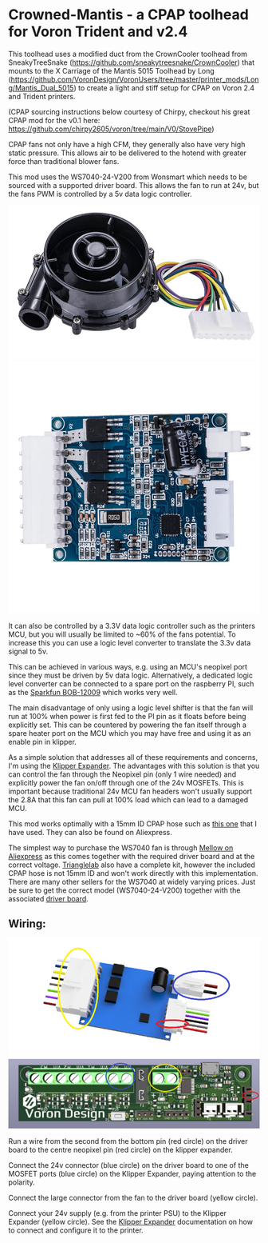 # Crowned-Mantis - a CPAP toolhead for Voron Trident and v2.4

This toolhead uses a modified duct from the CrownCooler toolhead from SneakyTreeSnake (https://github.com/sneakytreesnake/CrownCooler) that mounts to the X Carriage of the Mantis 5015 Toolhead by Long (https://github.com/VoronDesign/VoronUsers/tree/master/printer_mods/Long/Mantis_Dual_5015) to create a light and stiff setup for CPAP on Voron 2.4 and Trident printers.

(CPAP sourcing instructions below courtesy of Chirpy, checkout his great CPAP mod for the v0.1 here: https://github.com/chirpy2605/voron/tree/main/V0/StovePipe)

CPAP fans not only have a high CFM, they generally also have very high static pressure. This allows air to be delivered to the hotend with greater force than traditional blower fans.

This mod uses the WS7040-24-V200 from Wonsmart which needs to be sourced with a supported driver board. This allows the fan to run at 24v, but the fans PWM is controlled by a 5v data logic controller.

![ws7040](https://github.com/PinkysRevenge/Crowned-Mantis/blob/main/Images/ws7040.jpg)
![WS2403DY01V04](https://github.com/PinkysRevenge/Crowned-Mantis/blob/main/Images/WS2403DY01V04.jpg)

It can also be controlled by a 3.3V  data logic controller such as the printers MCU, but you will usually be limited to ~60% of the fans potential. To increase this you can use a logic level converter to translate the 3.3v data signal to 5v.

This can be achieved in various ways, e.g. using an MCU's neopixel port since they must be driven by 5v data logic. Alternatively, a dedicated logic level converter can be connected to a spare port on the raspberry PI, such as the [Sparkfun BOB-12009](https://www.sparkfun.com/products/12009) which works very well.

The main disadvantage of only using a logic level shifter is that the fan will run at 100% when power is first fed to the PI pin as it floats before being explicitly set. This can be countered by powering the fan itself through a spare heater port on the MCU which you may have free and using it as an enable pin in klipper.

As a simple solution that addresses all of these requirements and concerns, I'm using the [Klipper Expander](https://github.com/VoronDesign/Voron-Hardware/tree/master/Klipper_Expander). The advantages with this solution is that you can control the fan through the Neopixel pin (only 1 wire needed) and explicitly power the fan on/off through one of the 24v MOSFETs. This is important because traditional 24v MCU fan headers won't usually support the 2.8A that this fan can pull at 100% load which can lead to a damaged MCU. 

This mod works optimally with a 15mm ID CPAP hose such as [this one](https://www.amazon.co.uk/gp/product/B07TCC42WT) that I have used. They can also be found on Aliexpress.

The simplest way to purchase the WS7040 fan is through [Mellow on Aliexpress](https://www.aliexpress.com/item/1005004729010078.html) as this comes together with the required driver board and at the correct voltage. [Trianglelab](https://www.aliexpress.com/item/1005003822117604.html) also have a complete kit, however the included CPAP hose is not 15mm ID and won't work directly with this implementation. There are many other sellers for the WS7040 at widely varying prices. Just be sure to get the correct model (WS7040-24-V200) together with the associated [driver board](https://www.wonsmart.com.cn/ws2403-15655936300127195.html).

## Wiring:

![WS2403DY01V04](images/WS2403DY01V04.png)
![Klipper Expander](images/STM32_Klipper_Expander.png)

Run a wire from the second from the bottom pin (red circle) on the driver board to the centre neopixel pin (red circle) on the klipper expander.

Connect the 24v connector (blue circle) on the driver board to one of the MOSFET ports (blue circle) on the Klipper Expander, paying attention to the polarity.

Connect the large connector from the fan to the driver board (yellow circle).

Connect your 24v supply (e.g. from the printer PSU) to the Klipper Expander (yellow circle). See the [Klipper Expander](https://github.com/VoronDesign/Voron-Hardware/tree/master/Klipper_Expander/Documentation) documentation on how to connect and configure it to the printer.
